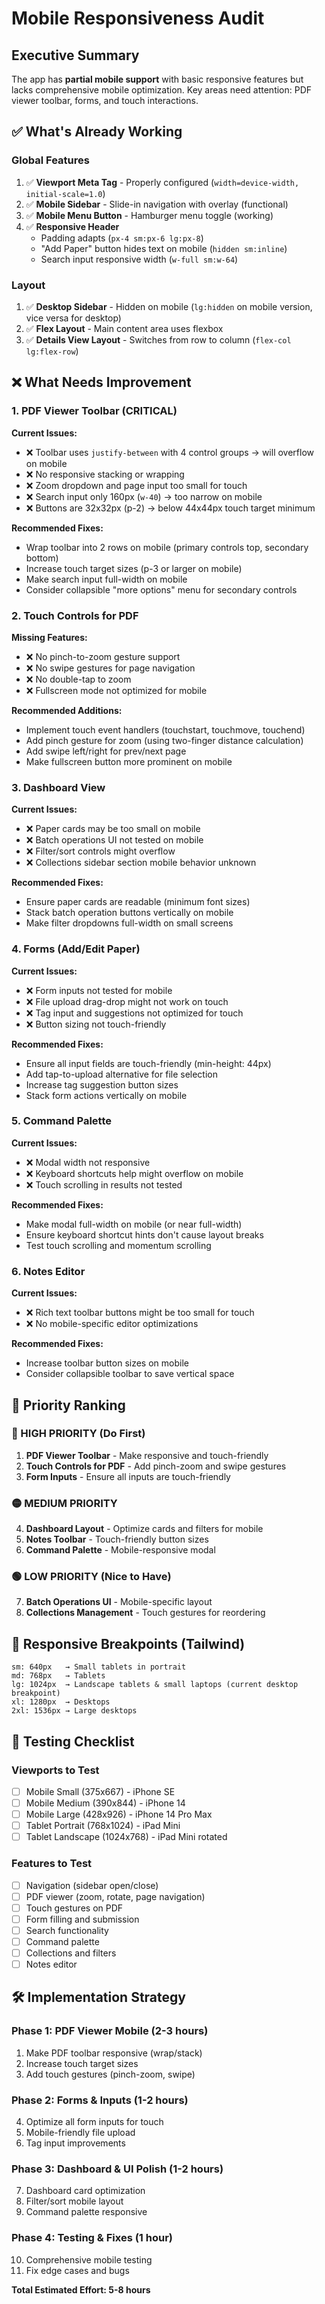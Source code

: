 # Mobile Responsiveness Audit

## Executive Summary
The app has **partial mobile support** with basic responsive features but lacks comprehensive mobile optimization. Key areas need attention: PDF viewer toolbar, forms, and touch interactions.

## ✅ What's Already Working

### Global Features
1. ✅ **Viewport Meta Tag** - Properly configured (`width=device-width, initial-scale=1.0`)
2. ✅ **Mobile Sidebar** - Slide-in navigation with overlay (functional)
3. ✅ **Mobile Menu Button** - Hamburger menu toggle (working)
4. ✅ **Responsive Header**
   - Padding adapts (`px-4 sm:px-6 lg:px-8`)
   - "Add Paper" button hides text on mobile (`hidden sm:inline`)
   - Search input responsive width (`w-full sm:w-64`)

### Layout
1. ✅ **Desktop Sidebar** - Hidden on mobile (`lg:hidden` on mobile version, vice versa for desktop)
2. ✅ **Flex Layout** - Main content area uses flexbox
3. ✅ **Details View Layout** - Switches from row to column (`flex-col lg:flex-row`)

## ❌ What Needs Improvement

### 1. PDF Viewer Toolbar (CRITICAL)
**Current Issues:**
- ❌ Toolbar uses `justify-between` with 4 control groups → will overflow on mobile
- ❌ No responsive stacking or wrapping
- ❌ Zoom dropdown and page input too small for touch
- ❌ Search input only 160px (`w-40`) → too narrow on mobile
- ❌ Buttons are 32x32px (p-2) → below 44x44px touch target minimum

**Recommended Fixes:**
- Wrap toolbar into 2 rows on mobile (primary controls top, secondary bottom)
- Increase touch target sizes (p-3 or larger on mobile)
- Make search input full-width on mobile
- Consider collapsible "more options" menu for secondary controls

### 2. Touch Controls for PDF
**Missing Features:**
- ❌ No pinch-to-zoom gesture support
- ❌ No swipe gestures for page navigation
- ❌ No double-tap to zoom
- ❌ Fullscreen mode not optimized for mobile

**Recommended Additions:**
- Implement touch event handlers (touchstart, touchmove, touchend)
- Add pinch gesture for zoom (using two-finger distance calculation)
- Add swipe left/right for prev/next page
- Make fullscreen button more prominent on mobile

### 3. Dashboard View
**Current Issues:**
- ❌ Paper cards may be too small on mobile
- ❌ Batch operations UI not tested on mobile
- ❌ Filter/sort controls might overflow
- ❌ Collections sidebar section mobile behavior unknown

**Recommended Fixes:**
- Ensure paper cards are readable (minimum font sizes)
- Stack batch operation buttons vertically on mobile
- Make filter dropdowns full-width on small screens

### 4. Forms (Add/Edit Paper)
**Current Issues:**
- ❌ Form inputs not tested for mobile
- ❌ File upload drag-drop might not work on touch
- ❌ Tag input and suggestions not optimized for touch
- ❌ Button sizing not touch-friendly

**Recommended Fixes:**
- Ensure all input fields are touch-friendly (min-height: 44px)
- Add tap-to-upload alternative for file selection
- Increase tag suggestion button sizes
- Stack form actions vertically on mobile

### 5. Command Palette
**Current Issues:**
- ❌ Modal width not responsive
- ❌ Keyboard shortcuts help might overflow on mobile
- ❌ Touch scrolling in results not tested

**Recommended Fixes:**
- Make modal full-width on mobile (or near full-width)
- Ensure keyboard shortcut hints don't cause layout breaks
- Test touch scrolling and momentum scrolling

### 6. Notes Editor
**Current Issues:**
- ❌ Rich text toolbar buttons might be too small for touch
- ❌ No mobile-specific editor optimizations

**Recommended Fixes:**
- Increase toolbar button sizes on mobile
- Consider collapsible toolbar to save vertical space

## 🎯 Priority Ranking

### 🔴 HIGH PRIORITY (Do First)
1. **PDF Viewer Toolbar** - Make responsive and touch-friendly
2. **Touch Controls for PDF** - Add pinch-zoom and swipe gestures
3. **Form Inputs** - Ensure all inputs are touch-friendly

### 🟡 MEDIUM PRIORITY
4. **Dashboard Layout** - Optimize cards and filters for mobile
5. **Notes Toolbar** - Touch-friendly button sizes
6. **Command Palette** - Mobile-responsive modal

### 🟢 LOW PRIORITY (Nice to Have)
7. **Batch Operations UI** - Mobile-specific layout
8. **Collections Management** - Touch gestures for reordering

## 📱 Responsive Breakpoints (Tailwind)

```
sm: 640px   → Small tablets in portrait
md: 768px   → Tablets
lg: 1024px  → Landscape tablets & small laptops (current desktop breakpoint)
xl: 1280px  → Desktops
2xl: 1536px → Large desktops
```

## 🧪 Testing Checklist

### Viewports to Test
- [ ] Mobile Small (375x667) - iPhone SE
- [ ] Mobile Medium (390x844) - iPhone 14
- [ ] Mobile Large (428x926) - iPhone 14 Pro Max
- [ ] Tablet Portrait (768x1024) - iPad Mini
- [ ] Tablet Landscape (1024x768) - iPad Mini rotated

### Features to Test
- [ ] Navigation (sidebar open/close)
- [ ] PDF viewer (zoom, rotate, page navigation)
- [ ] Touch gestures on PDF
- [ ] Form filling and submission
- [ ] Search functionality
- [ ] Command palette
- [ ] Collections and filters
- [ ] Notes editor

## 🛠 Implementation Strategy

### Phase 1: PDF Viewer Mobile (2-3 hours)
1. Make PDF toolbar responsive (wrap/stack)
2. Increase touch target sizes
3. Add touch gestures (pinch-zoom, swipe)

### Phase 2: Forms & Inputs (1-2 hours)
4. Optimize all form inputs for touch
5. Mobile-friendly file upload
6. Tag input improvements

### Phase 3: Dashboard & UI Polish (1-2 hours)
7. Dashboard card optimization
8. Filter/sort mobile layout
9. Command palette responsive

### Phase 4: Testing & Fixes (1 hour)
10. Comprehensive mobile testing
11. Fix edge cases and bugs

**Total Estimated Effort: 5-8 hours**

